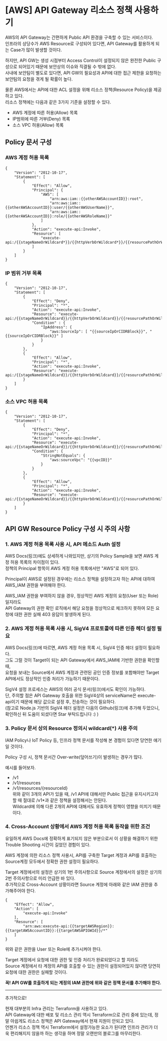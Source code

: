 # [AWS] API Gateway 리소스 정책 사용하기

AWS의 API Gateway는 간편하게 Public API 환경을 구축할 수 있는 서비스이다.  
인프라의 상당수가 AWS Resource로 구성되어 있다면, API Gateway를 활용하게 되는 Case가 많이 발생할 것이다.

하지만, API GW는 생성 시점부터 Access Control이 설정되지 않은 완전한 Public 구성으로 되어있기 때문에 보안상의 이슈와 직결될 수 밖에 없다.  
사내에 보안팀이 별도로 있다면, API GW의 필요성과 API에 대한 접근 제한을 요청하는 보안팀의 요청을 겪게 될 확률이 높다.

물론 AWS에서는 API에 대한 ACL 설정을 위해 리소스 정책(Resource Policy)을 제공하고 있다.  
리소스 정책에는 다음과 같은 3가지 기준을 설정할 수 있다.

- AWS 계정에 따른 허용(Allow) 목록
- IP범위에 따른 거부(Deny) 목록
- 소스 VPC 허용(Allow) 목록

## Policy 문서 구성

### AWS 계정 허용 목록

```
{
    "Version": "2012-10-17",
    "Statement": [
        {
            "Effect": "Allow",
            "Principal": {
                "AWS": [
                    "arn:aws:iam::{{otherAWSAccountID}}:root",
                    "arn:aws:iam::{{otherAWSAccountID}}:user/{{otherAWSUserName}}",
                    "arn:aws:iam::{{otherAWSAccountID}}:role/{{otherAWSRoleName}}"
                ]
            },
            "Action": "execute-api:Invoke",
            "Resource": [
                "execute-api:/{{stageNameOrWildcard*}}/{{httpVerbOrWildcard*}}/{{resourcePathOrWildcard*}}"
            ]
        }
    ]
}
```

### IP 범위 거부 목록

```
{
    "Version": "2012-10-17",
    "Statement": [
        {
            "Effect": "Deny",
            "Principal": "*",
            "Action": "execute-api:Invoke",
            "Resource": "execute-api:/{{stageNameOrWildcard}}/{{httpVerbOrWildcard}}/{{resourcePathOrWildcard}}",
            "Condition" : {
                "IpAddress": {
                    "aws:SourceIp": [ "{{sourceIpOrCIDRBlock}}", "{{sourceIpOrCIDRBlock}}" ]
                }
            }
        },
        {
            "Effect": "Allow",
            "Principal": "*",
            "Action": "execute-api:Invoke",
            "Resource": "execute-api:/{{stageNameOrWildcard}}/{{httpVerbOrWildcard}}/{{resourcePathOrWildcard}}"
        }
    ]
}
```

### 소스 VPC 허용 목록

```
{
    "Version": "2012-10-17",
    "Statement": [
        {
            "Effect": "Deny",
            "Principal": "*",
            "Action": "execute-api:Invoke",
            "Resource": "execute-api:/{{stageNameOrWildcard}}/{{httpVerbOrWildcard}}/{{resourcePathOrWildcard}}",
            "Condition": {
                "StringNotEquals": {
                    "aws:sourceVpc": "{{vpcID}}"
                }
            }
        },
        {
            "Effect": "Allow",
            "Principal": "*",
            "Action": "execute-api:Invoke",
            "Resource": "execute-api:/{{stageNameOrWildcard}}/{{httpVerbOrWildcard}}/{{resourcePathOrWildcard}}"
        }
    ]
}
```

## API GW Resource Policy 구성 시 주의 사항

### 1. AWS 계정 허용 목록 사용 시, API 메소드 Auth 설정

AWS Docs(링크)에도 상세하게 나와있지만, 상기의 Policy Sample을 보면 AWS 계정 허용 목록의 차이점이 있다.  
정책의 Principal 항목이 AWS 계정 허용 목록에서만 "AWS"로 되어 있다.

Principal이 AWS로 설정된 경우에는 리소스 정책을 설정하고자 하는 API에 대하여 AWS_IAM 권한을 부여해야 한다.

AWS_IAM 권한을 부여하지 않을 경우, 정상적인 AWS 계정의 요청(User 또는 Role)일지라도  
API Gateway의 권한 확인 로직에서 해당 요청을 정상적으로 체크하지 못하여 모든 요청에 대한 권한 실패 403 응답이 발생하게 된다.

### 2. AWS 계정 허용 목록 사용 시, SigV4 프로토콜에 따른 인증 헤더 설정 필요

AWS Docs(링크)에 따르면, AWS 계정 허용 목록 시, SigV4 인증 헤더 설정이 필요하다.  
그도 그럴 것이 Target이 되는 API Gateway에서 AWS_IAM에 기반한 권한을 확인할 때,  
요청을 보내는 Source에서 AWS 계정과 관련된 공인 인증 정보를 포함해야만 Target API에서도 정상적인 인증 처리가 가능하기 때문이다.

SigV4 설정 프로세스는 AWS의 여러 공식 문서(링크)에서도 확인이 가능하다.  
단, 주의할 점은 API Gateway 호출을 위한 SigV4상의 serviceName은 execute-api이기 때문에 해당 값으로 설정 후, 전송하는 것이 필요하다.  
(참고로 Node.js 기반의 SigV4 헤더 설정은 다음의 Github(링크)에 추가해 두었으니, 확인하신 뒤 도움이 되셨다면 Star 부탁드립니다 :) )

### 3. Policy 문서 상의 Resource 정의시 wildcard(\*) 사용 주의

IAM Policy나 IoT Policy 등, 인프라 정책 문서를 작성해 본 경험이 있다면 당연한 얘기일 것이다.

Policy 구성 시, 정책 문서간 Over-write(덮어쓰기)이 발생하는 경우가 많다.

예시를 들어보자.

- /v1
- /v1/resources
- /v1/resources/{resourceId}  
  위와 같이 3개의 API가 있을 때, /v1 API에 대해서만 Public 접근을 유지시키고자 할 때 절대로 /v1\*과 같은 정책을 설정해서는 안된다.  
  Wildcard에 의해 다른 2개의 API에 대해서도 유효하게 정책이 영향을 미치기 때문이다.

### 4. Cross-Account 상황에서 AWS 계정 허용 목록 동작을 위한 조건

유일하게 AWS Docs에 정확하게 표기되지 않은 부분으로서 이 상황을 해결하기 위한 Trouble Shooting 시간이 길었던 경험이 있다.

AWS 계정에 의한 리소스 정책 사용시, API를 구축한 Target 계정과 API를 호출하는 Source계정 모두에서 정확한 권한 설정이 필요하다.

Target 계정에서의 설정은 상기의 1번 주의사항으로 Source 계정에서의 설정은 상기의 2번 주의사항으로 미리 언급한 바 있다.  
추가적으로 Cross-Account 상황이라면 Source 계정에 아래와 같은 IAM 권한을 추가해주어야 한다.

```
{
    "Effect": "Allow",
    "Action": [
    	"execute-api:Invoke"
    ],
    "Resource": [
    	"arn:aws:execute-api:{{targetAWSRegion}}:{{targetAWSAccountID}}:{{targetAWSAPIGWId}}/*"
    ]
}
```

위와 같은 권한을 User 또는 Role에 추가시켜야 한다.

Target 계정에서 요청에 대한 권한 및 인증 처리가 완료되었다고 할 지라도  
Source 계정에서 타 계정의 API를 호출할 수 있는 권한이 설정되어있지 않다면 당연히 요청에 대한 권한은 실패할 것이다.

**꼭! API GW를 호출하게 되는 계정의 IAM 권한에 위와 같은 정책 문서를 추가해야 한다.**

---

추가적으로!

현재 대부분의 Infra 관리는 Terraform을 사용하고 있다.  
API Gateway에 대한 배포 및 리소스 관리 역시 Terraform으로 관리 중에 있는데, 정말 아쉽게도 리소스 정책은 API Gateway에서 현재 지원이 안되고 있다.  
언젠가 리소스 정책 역시 Terraform에서 설정가능한 요소가 된다면 인프라 관리가 더욱 편리해지지 않을까 하는 생각을 하며 정말 오랜만의 블로그를 마무리한다.
